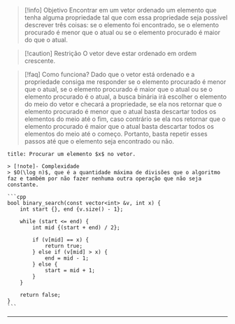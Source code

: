 > [!info] Objetivo
> Encontrar em um vetor ordenado um elemento que tenha alguma propriedade tal que com essa propriedade seja possível descrever três coisas: se o elemento foi encontrado, se o elemento procurado é menor que o atual ou se o elemento procurado é maior do que o atual.

> [!caution] Restrição
> O vetor deve estar ordenado em ordem crescente.

> [!faq] Como funciona?
> Dado que o vetor está ordenado e a propriedade consiga me responder se o elemento procurado é menor que o atual, se o elemento procurado é maior que o atual ou se o elemento procurado é o atual, a busca binária irá escolher o elemento do meio do vetor e checará a propriedade, se ela nos retornar que o elemento procurado é menor que o atual basta descartar todos os elementos do meio até o fim, caso contrário se ela nos retornar que o elemento procurado é maior que o atual basta descartar todos os elementos do meio até o começo. Portanto, basta repetir esses passos até que o elemento seja encontrado ou não.

`````ad-example
title: Procurar um elemento $x$ no vetor.

> [!note]- Complexidade
> $O(\log n)$, que é a quantidade máxima de divisões que o algoritmo faz e também por não fazer nenhuma outra operação que não seja constante.

```cpp
bool binary_search(const vector<int> &v, int x) {
    int start {}, end {v.size() - 1};

    while (start <= end) {
        int mid {(start + end) / 2};

        if (v[mid] == x) {
            return true;
        } else if (v[mid] > x) {
            end = mid - 1;
        } else {
            start = mid + 1;
        }
    }

    return false;
}
```
`````

---